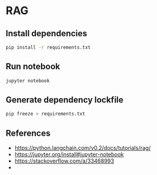 # RAG

## Install dependencies

```sh
pip install -r requirements.txt
```

## Run notebook

```sh
jupyter notebook
```

## Generate dependency lockfile

```sh
pip freeze > requirements.txt
```

## References

- https://python.langchain.com/v0.2/docs/tutorials/rag/
- https://jupyter.org/install#jupyter-notebook
- https://stackoverflow.com/a/33468993
- 
